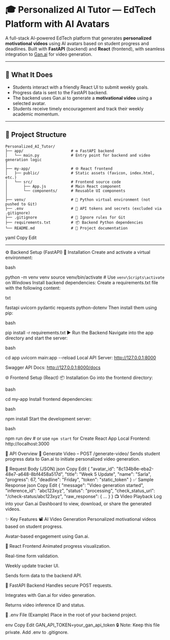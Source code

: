 # 🎓 Personalized AI Tutor — EdTech Platform with AI Avatars

A full-stack AI-powered EdTech platform that generates **personalized motivational videos** using AI avatars based on student progress and deadlines. Built with **FastAPI** (backend) and **React** (frontend), with seamless integration to [Gan.ai](https://gan.ai) for video generation.

---

## 🧠 What It Does

- Students interact with a friendly React UI to submit weekly goals.
- Progress data is sent to the FastAPI backend.
- The backend uses Gan.ai to generate a **motivational video** using a selected avatar.
- Students receive timely encouragement and track their weekly academic momentum.

---

## 📁 Project Structure

```
Personalized_AI_Tutor/
├── app/                     # ⚙️ FastAPI backend
│   └── main.py              # Entry point for backend and video generation logic
│
├── my-app/                  # 🌐 React frontend
│   ├── public/              # Static assets (favicon, index.html, etc.)
│   └── src/                 # Frontend source code
│       ├── App.js           # Main React component
│       └── components/      # Reusable UI components
│
├── venv/                    # 🐍 Python virtual environment (not pushed to Git)
├── .env                     # 🔐 API tokens and secrets (excluded via .gitignore)
├── .gitignore               # 🚫 Ignore rules for Git
├── requirements.txt         # 📦 Backend Python dependencies
└── README.md                # 📖 Project documentation
```


yaml
Copy
Edit

---

⚙️ Backend Setup (FastAPI)
🔧 Installation
Create and activate a virtual environment:

bash

python -m venv venv
source venv/bin/activate      # Use `venv\Scripts\activate` on Windows
Install backend dependencies: Create a requirements.txt file with the following content:

txt

fastapi
uvicorn
pydantic
requests
python-dotenv
Then install them using pip:

bash

pip install -r requirements.txt
▶️ Run the Backend
Navigate into the app directory and start the server:

bash

cd app
uvicorn main:app --reload
Local API Server: http://127.0.0.1:8000

Swagger API Docs: http://127.0.0.1:8000/docs

🌐 Frontend Setup (React)
📦 Installation
Go into the frontend directory:

bash

cd my-app
Install frontend dependencies:

bash

npm install
Start the development server:

bash

npm run dev     # or use `npm start` for Create React App
Local Frontend: http://localhost:3000

📡 API Overview
🔁 Generate Video – POST /generate-video/
Sends student progress data to Gan.ai to initiate personalized video generation.

📨 Request Body (JSON)
json
Copy
Edit
{
  "avatar_id": "8c134b8e-eba2-48e7-a648-8bf4458a517d",
  "title": "Week 5 Update",
  "name": "Sarla",
  "progress": 67,
  "deadline": "Friday",
  "token": "static_token"
}
✅ Sample Response
json
Copy
Edit
{
  "message": "Video generation started",
  "inference_id": "abc123xyz",
  "status": "processing",
  "check_status_url": "/check-status/abc123xyz",
  "raw_response": { ... }
}
📺 Video Playback
Log into your Gan.ai Dashboard to view, download, or share the generated videos.

✨ Key Features
📽 AI Video Generation
Personalized motivational videos based on student progress.

Avatar-based engagement using Gan.ai.

🎯 React Frontend
Animated progress visualization.

Real-time form validation.

Weekly update tracker UI.

Sends form data to the backend API.

🚀 FastAPI Backend
Handles secure POST requests.

Integrates with Gan.ai for video generation.

Returns video inference ID and status.

📄 .env File (Example)
Place in the root of your backend project.

env
Copy
Edit
GAN_API_TOKEN=your_gan_api_token
🔒 Note: Keep this file private. Add .env to .gitignore.
